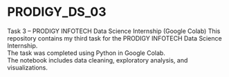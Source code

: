 # PRODIGY_DS_03
Task 3 – PRODIGY INFOTECH Data Science Internship (Google Colab)
This repository contains my third task for the PRODIGY INFOTECH Data Science Internship.  
The task was completed using Python in Google Colab.  
The notebook includes data cleaning, exploratory analysis, and visualizations.
